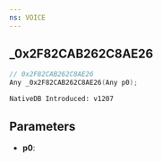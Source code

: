```yaml
---
ns: VOICE
---
```

## _0x2F82CAB262C8AE26

```c
// 0x2F82CAB262C8AE26
Any _0x2F82CAB262C8AE26(Any p0);
```

```
NativeDB Introduced: v1207
```

## Parameters
* **p0**:
